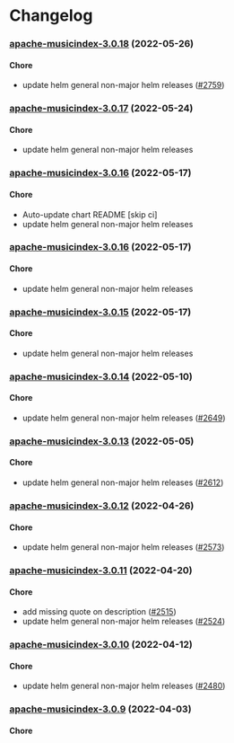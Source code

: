 # Changelog<br>


<a name="apache-musicindex-3.0.18"></a>
### [apache-musicindex-3.0.18](https://github.com/truecharts/apps/compare/apache-musicindex-3.0.17...apache-musicindex-3.0.18) (2022-05-26)

#### Chore

* update helm general non-major helm releases ([#2759](https://github.com/truecharts/apps/issues/2759))



<a name="apache-musicindex-3.0.17"></a>
### [apache-musicindex-3.0.17](https://github.com/truecharts/apps/compare/apache-musicindex-3.0.16...apache-musicindex-3.0.17) (2022-05-24)

#### Chore

* update helm general non-major helm releases



<a name="apache-musicindex-3.0.16"></a>
### [apache-musicindex-3.0.16](https://github.com/truecharts/apps/compare/apache-musicindex-3.0.15...apache-musicindex-3.0.16) (2022-05-17)

#### Chore

* Auto-update chart README [skip ci]
* update helm general non-major helm releases



<a name="apache-musicindex-3.0.16"></a>
### [apache-musicindex-3.0.16](https://github.com/truecharts/apps/compare/apache-musicindex-3.0.15...apache-musicindex-3.0.16) (2022-05-17)

#### Chore

* update helm general non-major helm releases



<a name="apache-musicindex-3.0.15"></a>
### [apache-musicindex-3.0.15](https://github.com/truecharts/apps/compare/apache-musicindex-3.0.14...apache-musicindex-3.0.15) (2022-05-17)

#### Chore

* update helm general non-major helm releases



<a name="apache-musicindex-3.0.14"></a>
### [apache-musicindex-3.0.14](https://github.com/truecharts/apps/compare/apache-musicindex-3.0.13...apache-musicindex-3.0.14) (2022-05-10)

#### Chore

* update helm general non-major helm releases ([#2649](https://github.com/truecharts/apps/issues/2649))



<a name="apache-musicindex-3.0.13"></a>
### [apache-musicindex-3.0.13](https://github.com/truecharts/apps/compare/apache-musicindex-3.0.12...apache-musicindex-3.0.13) (2022-05-05)

#### Chore

* update helm general non-major helm releases ([#2612](https://github.com/truecharts/apps/issues/2612))



<a name="apache-musicindex-3.0.12"></a>
### [apache-musicindex-3.0.12](https://github.com/truecharts/apps/compare/apache-musicindex-3.0.11...apache-musicindex-3.0.12) (2022-04-26)

#### Chore

* update helm general non-major helm releases ([#2573](https://github.com/truecharts/apps/issues/2573))



<a name="apache-musicindex-3.0.11"></a>
### [apache-musicindex-3.0.11](https://github.com/truecharts/apps/compare/apache-musicindex-3.0.10...apache-musicindex-3.0.11) (2022-04-20)

#### Chore

* add missing quote on description ([#2515](https://github.com/truecharts/apps/issues/2515))
* update helm general non-major helm releases ([#2524](https://github.com/truecharts/apps/issues/2524))



<a name="apache-musicindex-3.0.10"></a>
### [apache-musicindex-3.0.10](https://github.com/truecharts/apps/compare/apache-musicindex-3.0.9...apache-musicindex-3.0.10) (2022-04-12)

#### Chore

* update helm general non-major helm releases ([#2480](https://github.com/truecharts/apps/issues/2480))



<a name="apache-musicindex-3.0.9"></a>
### [apache-musicindex-3.0.9](https://github.com/truecharts/apps/compare/apache-musicindex-3.0.8...apache-musicindex-3.0.9) (2022-04-03)

#### Chore
